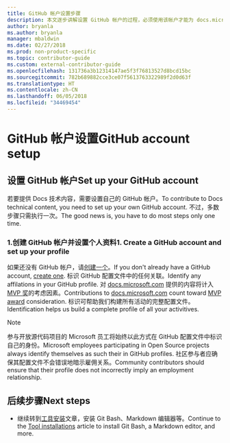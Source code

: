 ```yaml
---
title: GitHub 帐户设置步骤
description: 本文逐步讲解设置 GitHub 帐户的过程，必须使用该帐户才能为 docs.microsoft.com 供稿。
author: bryanla
ms.author: bryanla
manager: mbaldwin
ms.date: 02/27/2018
ms.prod: non-product-specific
ms.topic: contributor-guide
ms.custom: external-contributor-guide
ms.openlocfilehash: 131736a3b12314147ae5f3f76813527d8bcd15bc
ms.sourcegitcommit: 782b689882cce3ce07f5613763322989f2d0d63f
ms.translationtype: HT
ms.contentlocale: zh-CN
ms.lasthandoff: 06/05/2018
ms.locfileid: "34469454"
---
```

# <a name="github-account-setup"></a><span data-ttu-id="03265-103">GitHub 帐户设置</span><span class="sxs-lookup"><span data-stu-id="03265-103">GitHub account setup</span></span>

## <a name="set-up-your-github-account"></a><span data-ttu-id="03265-104">设置 GitHub 帐户</span><span class="sxs-lookup"><span data-stu-id="03265-104">Set up your GitHub account</span></span>

<span data-ttu-id="03265-105">若要提供 Docs 技术内容，需要设置自己的 GitHub 帐户。</span><span class="sxs-lookup"><span data-stu-id="03265-105">To contribute to Docs technical content, you need to set up your own GitHub account.</span></span> <span data-ttu-id="03265-106">不过，多数步骤只需执行一次。</span><span class="sxs-lookup"><span data-stu-id="03265-106">The good news is, you have to do most steps only one time.</span></span>

### <a name="1-create-a-github-account-and-set-up-your-profile"></a><span data-ttu-id="03265-107">1.创建 GitHub 帐户并设置个人资料</span><span class="sxs-lookup"><span data-stu-id="03265-107">1. Create a GitHub account and set up your profile</span></span>

<span data-ttu-id="03265-108">如果还没有 GitHub 帐户，请[创建一个](https://github.com/join)。</span><span class="sxs-lookup"><span data-stu-id="03265-108">If you don't already have a GitHub account, [create one](https://github.com/join).</span></span> <span data-ttu-id="03265-109">标识 GitHub 配置文件中的任何关联。</span><span class="sxs-lookup"><span data-stu-id="03265-109">Identify any affilations in your GitHub profile.</span></span> <span data-ttu-id="03265-110">对 [docs.microsoft.com](https://docs.microsoft.com) 提供的内容将计入 [MVP 奖](https://mvp.microsoft.com)的考虑因素。</span><span class="sxs-lookup"><span data-stu-id="03265-110">Contributions to [docs.microsoft.com](https://docs.microsoft.com) count toward [MVP award](https://mvp.microsoft.com) consideration.</span></span> <span data-ttu-id="03265-111">标识可帮助我们构建所有活动的完整配置文件。</span><span class="sxs-lookup"><span data-stu-id="03265-111">Identification helps us build a complete profile of all your activitives.</span></span>

>[!NOTE]
> <span data-ttu-id="03265-112">参与开放源代码项目的 Microsoft 员工将始终以此方式在 GitHub 配置文件中标识自己的身份。</span><span class="sxs-lookup"><span data-stu-id="03265-112">Microsoft employees participating in Open Source projects always identify themselves as such their in GitHub profiles.</span></span> <span data-ttu-id="03265-113">社区参与者应确保其配置文件不会错误地暗示雇佣关系。</span><span class="sxs-lookup"><span data-stu-id="03265-113">Community contributors should ensure that their profile does not incorrectly imply an employment relationship.</span></span>

## <a name="next-steps"></a><span data-ttu-id="03265-114">后续步骤</span><span class="sxs-lookup"><span data-stu-id="03265-114">Next steps</span></span>

* <span data-ttu-id="03265-115">继续转到[工具安装](get-started-setup-tools.md)文章，安装 Git Bash、Markdown 编辑器等。</span><span class="sxs-lookup"><span data-stu-id="03265-115">Continue to the [Tool installations](get-started-setup-tools.md) article to install Git Bash, a Markdown editor, and more.</span></span>
